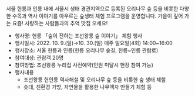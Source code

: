 서울 헌릉과 인릉 내에 서울시 생태 경관지역으로 등록된 오리나무 숲 등을 비롯한 다양한 수목과 역사 이야기를 아우르는 숲생태 체험 프로그램을 운영합니다. 가을이 깊어 가는 요즘! 사랑하는 사람들과의 추억 맛집 오세요!

- 행사명: 헌릉 「숲이 전하는 조선왕릉 숲 이야기」 체험 행사
- 행사일시: 2022. 10. 9.(일)→10. 30.(일) 매주 일요일(4회) 14:00~16:00
- 행사장소: 서울 헌릉과 인릉(헌릉 오리나무 숲길, 헌릉~인릉 관람로)
- 참여대상: 관람객 20명
- 참여방법: 조선왕릉 누리집 사전예약(인원 미달시 현장 참여 가능)
- 행사내용
  - 조선왕릉 헌인릉 역사해설 및 오리나무 숲 등을 비롯한 숲 생태 체험
  - 솟대, 친환경 가방, 자연물을 활용한 나무액자 만들기 체험 등